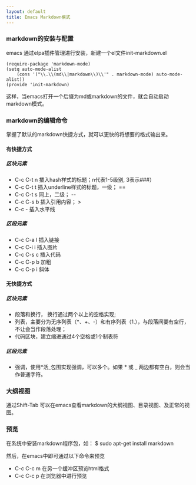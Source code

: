 ```yaml
---
layout: default
title: Emacs Markdown模式
---
```


### markdown的安装与配置 ###
emacs 通过elpa插件管理进行安装，新建一个el文件init-markdown.el  

    (require-package 'markdown-mode)  
    (setq auto-mode-alist  
        (cons '("\\.\\(md\\|markdown\\)\\'" . markdown-mode) auto-mode-alist))
    (provide 'init-markdown)  

这样，当emacs打开一个后缀为md或markdown的文件，就会自动启动markdown模式。

### markdown的编辑命令 ###
掌握了默认的markdown快捷方式，就可以更快的将想要的格式输出来。

#### 有快捷方式 ####
##### 区块元素 #####
* C-c C-t n 插入hash样式的标题；n代表1-5级别, 3表示\###）
* C-c C-t t 插入underline样式的标题，一级； ==  
* C-c C-t s 同上，二级； --
* C-c C-s b 插入引用内容； >
* C-c -     插入水平线

##### 区段元素 #####
* C-c C-a l 插入链接 []()
* C-c C-i i 插入图片 ![]()
* C-c C-s c 插入代码 ` `
* C-c C-p b 加粗
* C-c C-p i 斜体 

#### 无快捷方式 ####
##### 区块元素 #####
+ 段落和换行， 换行通过两个以上的空格实现;
+ 列表，主要分为无序列表（*、+、-）和有序列表（1.），与段落间要有空行，不让会当作段落处理；
+ 代码区块，建立缩进通过4个空格或1个制表符

##### 区段元素 #####
- 强调，使用*活_包围实现强调，可以多个。如果 * 或 _ 两边都有空白，则会当作普通字符。

### 大纲视图 ###
通过Shift-Tab 可以在emacs查看markdown的大纲视图、目录视图、及正常的视图。

### 预览 ###
在系统中安装markdown程序包，如：
$ sudo apt-get install markdown

然后，在emacs中即可通过以下命令来预览

* C-c C-c m 在另一个缓冲区预览html格式
* C-c C-c p 在浏览器中进行预览

